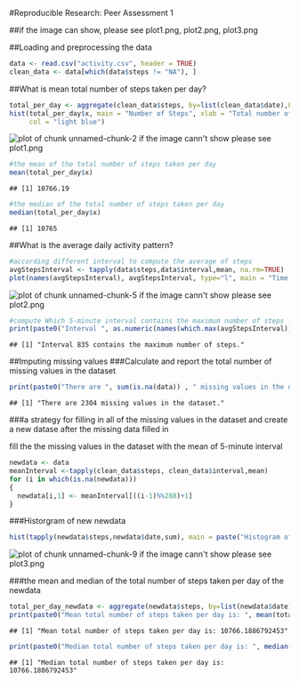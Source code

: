 #Reproducible Research: Peer Assessment 1


##if the image can show, please see plot1.png, plot2.png, plot3.png


##Loading and preprocessing the data

```r
data <- read.csv("activity.csv", header = TRUE)
clean_data <- data[which(data$steps != "NA"), ]
```


##What is mean total number of steps taken per day?

```r
total_per_day <- aggregate(clean_data$steps, by=list(clean_data$date),FUN = sum)
hist(total_per_day$x, main = "Number of Steps", xlab = "Total number of steps taken each day", 
     col = "light blue")
```

![plot of chunk unnamed-chunk-2](figure/unnamed-chunk-2-1.png) 
if the image cann't show please see plot1.png


```r
#the mean of the total number of steps taken per day
mean(total_per_day$x)
```

```
## [1] 10766.19
```


```r
#the median of the total number of steps taken per day
median(total_per_day$x)
```

```
## [1] 10765
```


##What is the average daily activity pattern?

```r
#according different interval to compute the average of steps
avgStepsInterval <- tapply(data$steps,data$interval,mean, na.rm=TRUE)
plot(names(avgStepsInterval), avgStepsInterval, type="l", main = "Time Series Plot", xlab="5-minute Intervals", ylab="Avg Steps")
```

![plot of chunk unnamed-chunk-5](figure/unnamed-chunk-5-1.png) 
if the image cann't show please see plot2.png


```r
#compute Which 5-minute interval contains the maximum number of steps
print(paste0("Interval ", as.numeric(names(which.max(avgStepsInterval))) , " contains the maximum number of steps."))
```

```
## [1] "Interval 835 contains the maximum number of steps."
```


##Imputing missing values
###Calculate and report the total number of missing values in the dataset

```r
print(paste0("There are ", sum(is.na(data)) , " missing values in the dataset."))
```

```
## [1] "There are 2304 missing values in the dataset."
```

###a strategy for filling in all of the missing values in the dataset and create a new datase after the missing data filled in

fill the the missing values in the dataset with the mean of 5-minute interval

```r
newdata <- data
meanInterval <-tapply(clean_data$steps, clean_data$interval,mean)
for (i in which(is.na(newdata)))
{
  newdata[i,1] <- meanInterval[((i-1)%%288)+1]
}
```

###Historgram of new newdata

```r
hist(tapply(newdata$steps,newdata$date,sum), main = paste("Histogram of Total Number of Steps Taken per Day"), xlab="Sum of Steps")
```

![plot of chunk unnamed-chunk-9](figure/unnamed-chunk-9-1.png) 
if the image cann't show please see plot3.png

###the mean and median of the total number of steps taken per day
of the newdata

```r
total_per_day_newdata <- aggregate(newdata$steps, by=list(newdata$date),FUN = sum)
print(paste0("Mean total number of steps taken per day is: ", mean(total_per_day_newdata$x)), digits = 2)
```

```
## [1] "Mean total number of steps taken per day is: 10766.1886792453"
```

```r
print(paste0("Median total number of steps taken per day is: ", median(total_per_day_newdata$x)))
```

```
## [1] "Median total number of steps taken per day is: 10766.1886792453"
```

